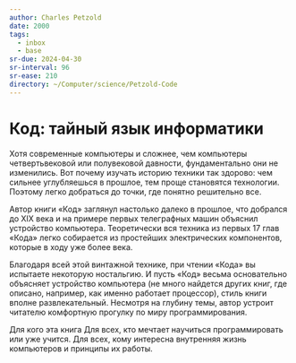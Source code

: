 ```yaml
---
author: Charles Petzold
date: 2000
tags:
  - inbox
  - base
sr-due: 2024-04-30
sr-interval: 96
sr-ease: 210
directory: ~/Computer/science/Petzold-Code
---
```


# Код: тайный язык информатики

Хотя современные компьютеры и сложнее, чем компьютеры четвертьвековой или
полувековой давности, фундаментально они не изменились. Вот почему изучать
историю техники так здорово: чем сильнее углубляешься в прошлое, тем проще
становятся технологии. Поэтому легко добраться до точки, где понятно решительно
все.

Автор книги «Код» заглянул настолько далеко в прошлое, что добрался до XIX века
и на примере первых телеграфных машин объяснил устройство компьютера.
Теоретически вся техника из первых 17 глав «Кода» легко собирается из простейших
электрических компонентов, которые в ходу уже более века.

Благодаря всей этой винтажной технике, при чтении «Кода» вы испытаете некоторую
ностальгию. И пусть «Код» весьма основательно объясняет устройство компьютера
(не много найдется других книг, где описано, например, как именно работает
процессор), стиль книги вполне развлекательный. Несмотря на глубину темы, автор
устроит читателю комфортную прогулку по миру программирования.

Для кого эта книга Для всех, кто мечтает научиться программировать или уже
учится. Для всех, кому интересна внутренняя жизнь компьютеров и принципы их
работы.
